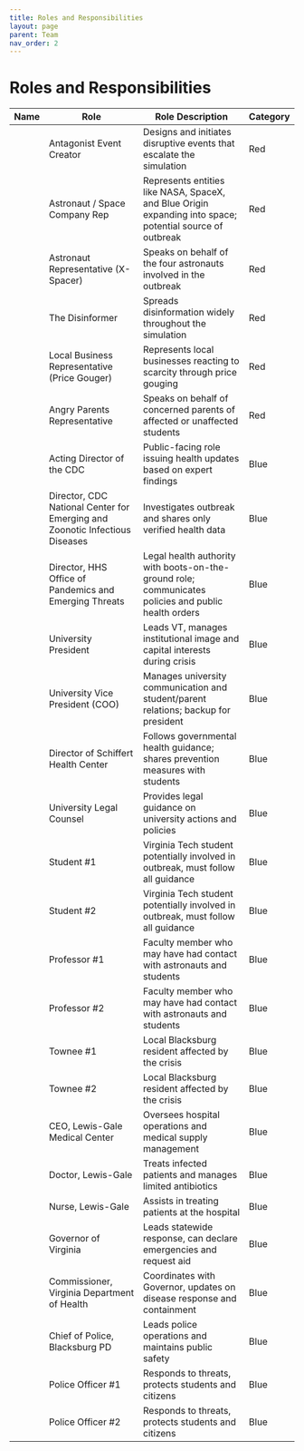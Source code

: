 ```yaml
---
title: Roles and Responsibilities
layout: page
parent: Team
nav_order: 2
---
```


# Roles and Responsibilities

| Name | Role | Role Description | Category |
|------|------|------------------|----------|
|      | Antagonist Event Creator | Designs and initiates disruptive events that escalate the simulation | Red |
|      | Astronaut / Space Company Rep | Represents entities like NASA, SpaceX, and Blue Origin expanding into space; potential source of outbreak | Red |
|      | Astronaut Representative (X-Spacer) | Speaks on behalf of the four astronauts involved in the outbreak | Red |
|      | The Disinformer | Spreads disinformation widely throughout the simulation | Red |
|      | Local Business Representative (Price Gouger) | Represents local businesses reacting to scarcity through price gouging | Red |
|      | Angry Parents Representative | Speaks on behalf of concerned parents of affected or unaffected students | Red |
|      | Acting Director of the CDC | Public-facing role issuing health updates based on expert findings | Blue |
|      | Director, CDC National Center for Emerging and Zoonotic Infectious Diseases | Investigates outbreak and shares only verified health data | Blue |
|      | Director, HHS Office of Pandemics and Emerging Threats | Legal health authority with boots-on-the-ground role; communicates policies and public health orders | Blue |
|      | University President | Leads VT, manages institutional image and capital interests during crisis | Blue |
|      | University Vice President (COO) | Manages university communication and student/parent relations; backup for president | Blue |
|      | Director of Schiffert Health Center | Follows governmental health guidance; shares prevention measures with students | Blue |
|      | University Legal Counsel | Provides legal guidance on university actions and policies | Blue |
|      | Student #1 | Virginia Tech student potentially involved in outbreak, must follow all guidance | Blue |
|      | Student #2 | Virginia Tech student potentially involved in outbreak, must follow all guidance | Blue |
|      | Professor #1 | Faculty member who may have had contact with astronauts and students | Blue |
|      | Professor #2 | Faculty member who may have had contact with astronauts and students | Blue |
|      | Townee #1 | Local Blacksburg resident affected by the crisis | Blue |
|      | Townee #2 | Local Blacksburg resident affected by the crisis | Blue |
|      | CEO, Lewis-Gale Medical Center | Oversees hospital operations and medical supply management | Blue |
|      | Doctor, Lewis-Gale | Treats infected patients and manages limited antibiotics | Blue |
|      | Nurse, Lewis-Gale | Assists in treating patients at the hospital | Blue |
|      | Governor of Virginia | Leads statewide response, can declare emergencies and request aid | Blue |
|      | Commissioner, Virginia Department of Health | Coordinates with Governor, updates on disease response and containment | Blue |
|      | Chief of Police, Blacksburg PD | Leads police operations and maintains public safety | Blue |
|      | Police Officer #1 | Responds to threats, protects students and citizens | Blue |
|      | Police Officer #2 | Responds to threats, protects students and citizens | Blue |
